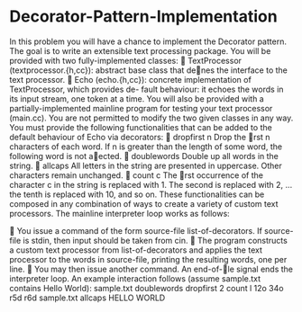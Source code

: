 # Decorator-Pattern-Implementation

In this problem you will have a chance to implement the Decorator pattern. The goal is to
write an extensible text processing package. You will be provided with two fully-implemented
classes:
 TextProcessor (textprocessor.{h,cc}): abstract base class that denes the interface
to the text processor.
 Echo (echo.{h,cc}): concrete implementation of TextProcessor, which provides de-
fault behaviour: it echoes the words in its input stream, one token at a time.
You will also be provided with a partially-implemented mainline program for testing your
text processor (main.cc).
You are not permitted to modify the two given classes in any way.
You must provide the following functionalities that can be added to the default behaviour of
Echo via decorators:
 dropfirst n Drop the rst n characters of each word. If n is greater than the length of
some word, the following word is not aected.
 doublewords Double up all words in the string.
 allcaps All letters in the string are presented in uppercase. Other characters remain
unchanged.
 count c The rst occurrence of the character c in the string is replaced with 1. The
second is replaced with 2, ... the tenth is replaced with 10, and so on.
These functionalities can be composed in any combination of ways to create a variety of
custom text processors.
The mainline interpreter loop works as follows:

 You issue a command of the form source-file list-of-decorators. If source-file
is stdin, then input should be taken from cin.
 The program constructs a custom text processor from list-of-decorators and applies
the text processor to the words in source-file, printing the resulting words, one per
line.
 You may then issue another command. An end-of-le signal ends the interpreter loop.
An example interaction follows (assume sample.txt contains Hello World):
sample.txt doublewords dropfirst 2 count l
12o
34o
r5d
r6d
sample.txt allcaps
HELLO
WORLD
